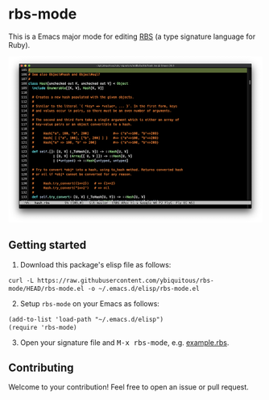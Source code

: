 # rbs-mode

This is a Emacs major mode for editing [RBS](https://github.com/ruby/rbs) (a type signature language for Ruby).

![Screenshot](screenshot.png)

## Getting started

1. Download this package's elisp file as follows:

```shell
curl -L https://raw.githubusercontent.com/ybiquitous/rbs-mode/HEAD/rbs-mode.el -o ~/.emacs.d/elisp/rbs-mode.el
```

2. Setup `rbs-mode` on your Emacs as follows:

```elisp
(add-to-list 'load-path "~/.emacs.d/elisp")
(require 'rbs-mode)
```

3. Open your signature file and <kbd>M-x rbs-mode</kbd>, e.g. [example.rbs](example.rbs).

## Contributing

Welcome to your contribution! Feel free to open an issue or pull request.

